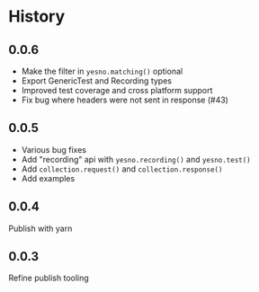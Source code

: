 History
=======

## 0.0.6

- Make the filter in `yesno.matching()` optional
- Export GenericTest and Recording types
- Improved test coverage and cross platform support
- Fix bug where headers were not sent in response (#43)

## 0.0.5

- Various bug fixes
- Add "recording" api with `yesno.recording()` and `yesno.test()`
- Add `collection.request()` and `collection.response()`
- Add examples

## 0.0.4

Publish with yarn

## 0.0.3

Refine  publish tooling

[@ianwsperber]: https://github.com/ianwsperber
[@ryan-roemer]: https://github.com/ryan-roemer
